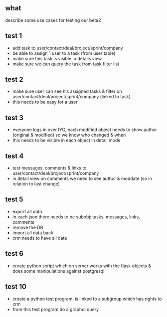 
## what

describe some use cases for testing our beta2

## test 1

- add task to user/contact/deal/project/sprint/company
- be able to assign 1 user to a task (from user table)
- make sure this task is visible in details view
- make sure we can query the task from task filter list

## test 2

- make sure user can see his assigned tasks & filter on user/contact/deal/project/sprint/company (linked to task)
- this needs to be easy for a user

## test 3

- everyone logs in over IYO, each modified object needs to show author (original & modified) so we know who changed & when
- this needs to be visible in each object in detail mode

## test 4

- test messages, comments & links to user/contact/deal/project/sprint/company
- in detail view on comments we need to see author & moddate (so in relation to last change)

## test 5

- export all data
- in each json there needs to be subobj: tasks, messages, links, comments
- remove the DB
- import all data back
- crm needs to have all data

## test 6

- create python script which on server works with the flask objects & does some manipulations against postgresql

## test 10

- create a python test program, is linked to a subgroup which has rights to crm
- from this test program do a graphql query
